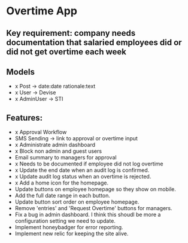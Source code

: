 # Overtime App

## Key requirement: company needs documentation that salaried employees did or did not get overtime each week

## Models
- x Post -> date:date rationale:text
- x User -> Devise
- x AdminUser -> STI

## Features:
- x Approval Workflow
- SMS Sending -> link to approval or overtime input
- x Administrate admin dashboard
- x Block non admin and guest users
- Email summary to managers for approval
- x Needs to be documented if employee did not log overtime
- x Update the end date when an audit log is confirmed.
- x Update audit log status when an overtime is rejected.
- x Add a home icon for the homepage.
- Update buttons on employee homepage so they show on mobile.
- Add the full date range in each button.
- Update button sort order on employee homepage.
- Remove 'entries' and 'Request Overtime' buttons for managers.
- Fix a bug in admin dashboard. I think this shoudl be more a configuration setting we need to update.
- Implement honeybadger for error reporting.
- Implement new relic for keeping the site alive.


 
